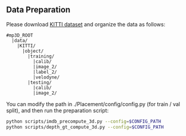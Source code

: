 ## Data Preparation

Please download [KITTI dataset](http://www.cvlibs.net/datasets/kitti/eval_object.php?obj_benchmark=3d) and organize the data as follows:


```
#mp3D_ROOT
  |data/
    |KITTI/
      |object/			
        |training/
          |calib/
          |image_2/
          |label_2/
          |velodyne/
        |testing/
          |calib/
          |image_2/
```

You can modify the path in ./Placement/config/config.py (for train / val split), and then run the preparation script:

```sh
python scripts/imdb_precompute_3d.py --config=$CONFIG_PATH
python scripts/depth_gt_compute_3d.py --config=$CONFIG_PATH
```